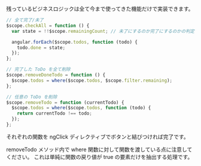 残っているビジネスロジックは全て今まで使ってきた機能だけで実装できます。

```javascript
// 全て完了/未了
$scope.checkAll = function () {
  var state = !!$scope.remainingCount; // 未了にするのか完了にするのかの判定

  angular.forEach($scope.todos, function (todo) {
    todo.done = state;
  });
};

// 完了した ToDo を全て削除
$scope.removeDoneTodo = function () {
  $scope.todos = where($scope.todos, $scope.filter.remaining);
};

// 任意の ToDo を削除
$scope.removeTodo = function (currentTodo) {
  $scope.todos = where($scope.todos, function (todo) {
    return currentTodo !== todo;
  });
};
```

それぞれの関数を ngClick ディレクティブでボタンと結びつければ完了です。

removeTodo メソッド内で where 関数に対して関数を渡している点に注意してください。
これは単純に関数の戻り値が true の要素だけを抽出する処理です。

<div preview="article.examples.example"></div>
